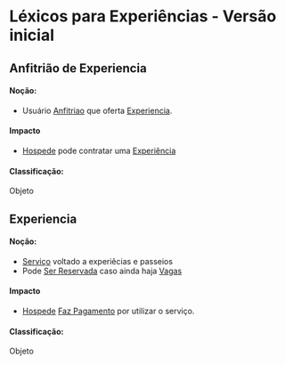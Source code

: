 # Léxicos para Experiências - Versão inicial


## Anfitrião de Experiencia <a name="ANFITRIAO-EXPERIENCIA"></a>
#### Noção:
- Usuário [Anfitriao](lex_geral.md#ANFITRIAO) que oferta [Experiencia](lex_experiencia.md#EXPERIENCIA).
#### Impacto
- [Hospede](lex_geral.md#HOSPEDE) pode contratar uma [Experiência](#EXPERIENCIA)
#### Classificação:
Objeto

## Experiencia <a name="EXPERIENCIA"></a>
#### Noção:
- [Serviço](lex_geral.md#SERVICO) voltado a experiêcias e passeios
-  Pode [Ser Reservada](lex_geral.md#RESERVADA) caso ainda haja [Vagas](lex_geral.md#VAGAS)
#### Impacto
- [Hospede](lex_geral.md#HOSPEDE) [Faz Pagamento](lex_geral.md#PAGAMENTO) por utilizar o serviço.
#### Classificação:
Objeto
